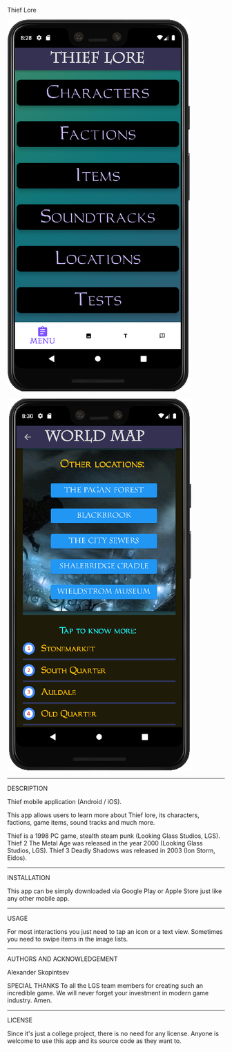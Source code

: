 
Thief Lore

![Thief Lore Front Page](/thief_lore_screenshot_1.PNG?raw=true "Front page")

![Locations Page](/thief_lore_screenshot_2.PNG?raw=true "Locations page")

_____

DESCRIPTION

Thief mobile application (Android / iOS).

This app allows users to learn more about Thief lore, its characters, factions, game items, sound tracks and much more.

Thief is a 1998 PC game, stealth steam punk (Looking Glass Studios, LGS).
Thief 2 The Metal Age was released in the year 2000 (Looking Glass Studios, LGS).
Thief 3 Deadly Shadows was released in 2003 (Ion Storm, Eidos).

_____

INSTALLATION

This app can be simply downloaded via Google Play or Apple Store just like any other mobile app.

_____

USAGE

For most interactions you just need to tap an icon or a text view. Sometimes you need to swipe items in the image lists.

_____

AUTHORS AND ACKNOWLEDGEMENT

Alexander Skopintsev

SPECIAL THANKS
To all the LGS team members for creating such an incredible game. 
We will never forget your investment in modern game industry.
Amen.
_____

LICENSE

Since it's just a college project, there is no need for any license.
Anyone is welcome to use this app and its source code as they want to.


